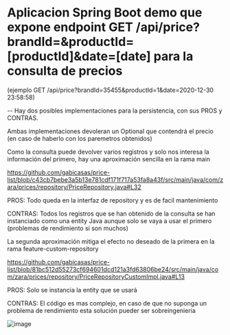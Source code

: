 # Aplicacion Spring Boot demo que expone endpoint GET /api/price?brandId=<brandId>&productId=[productId]&date=[date] para la consulta de precios
(ejemplo GET /api/price?brandId=35455&productId=1&date=2020-12-30 23:58:58)

-- Hay dos posibles implementaciones para la persistencia, con sus PROS y CONTRAS.

Ambas implementaciones devoleran un Optional que contendrá el precio (en caso de haberlo con los paremetros obtenidos)

Como la consulta puede devolver varios registros y solo nos interesa la información del primero, hay una aproximación sencilla en la rama main

https://github.com/gabicasas/price-list/blob/c43cb7bebe3a5b13e781cdf171f717a53fa8a43f/src/main/java/com/zara/prices/repository/PriceRepository.java#L32

PROS: Todo queda en la interfaz de repository y es de facil mantenimiento

CONTRAS: Todos los registros que se han obtenido de la consulta se han instanciado como una entity Java aunque solo se vaya a usar el primero (problemas de rendimiento si son muchos)


La segunda aproximación mitiga el efecto no deseado de la primera en la rama feature-custom-repository

https://github.com/gabicasas/price-list/blob/81bc512d55273cf694601dcd121a3fd63806be24/src/main/java/com/zara/prices/repository/PriceRepositoryCustomImpl.java#L13

PROS: Solo se instancia la entity que se usará 

CONTRAS: El código es mas complejo, en caso de que no suponga un problema de rendimiento esta solución pueder ser sobreingenieria

  
  ![image](https://user-images.githubusercontent.com/924807/119991972-52e57300-bfca-11eb-8602-db3e130a091f.png)
